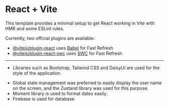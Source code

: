 # React + Vite

This template provides a minimal setup to get React working in Vite with HMR and some ESLint rules.

Currently, two official plugins are available:

- [@vitejs/plugin-react](https://github.com/vitejs/vite-plugin-react/blob/main/packages/plugin-react/README.md) uses [Babel](https://babeljs.io/) for Fast Refresh
- [@vitejs/plugin-react-swc](https://github.com/vitejs/vite-plugin-react-swc) uses [SWC](https://swc.rs/) for Fast Refresh

---

* Libraries such as Bootstrap, Tailwind CSS and DaisyUI are used for the style of the application.
- Global state management was preferred to easily display the user name on the screen, and the Zustand library was used for this purpose.
- Moment library is used to format dates easily.
- Firebase is used for database.
